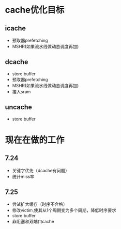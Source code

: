 # cache优化目标
## icache
* 预取器prefetching
* MSHR(如果流水线做动态调度再加)
## dcache
* store buffer
* 预取器prefetching
* MSHR(如果流水线做动态调度再加)
* 接入sram
## uncache
* store buffer


# 现在在做的工作
## 7.24
* 关键字优先（dcache有问题）
* 统计miss率

## 7.25
* 尝试扩大缓存（时序不合格）
* 修改victim,使其从1个周期变为多个周期，降低时序要求
* store buffer
* 非阻塞和双端口cache  



